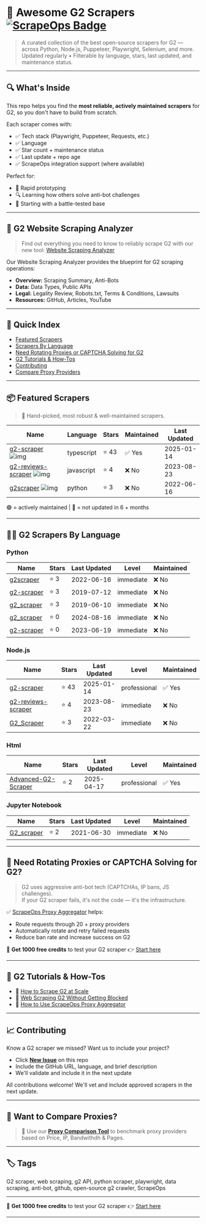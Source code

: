 # 🛒 Awesome G2 Scrapers [![ScrapeOps Badge](https://img.shields.io/badge/powered_by-ScrapeOps-blue)](https://scrapeops.io)

> A curated collection of the best open-source scrapers for G2 — across Python, Node.js, Puppeteer, Playwright, Selenium, and more.  
> Updated regularly • Filterable by language, stars, last updated, and maintenance status.

---

## 🔍 What's Inside
This repo helps you find the **most reliable, actively maintained scrapers** for G2, so you don't have to build from scratch.  

Each scraper comes with:

- ✅ Tech stack (Playwright, Puppeteer, Requests, etc.)
- ✅ Language
- ✅ Star count + maintenance status
- ✅ Last update + repo age
- ✅ ScrapeOps integration support (where available)

Perfect for:  
- 🧪 Rapid prototyping  
- 🔍 Learning how others solve anti-bot challenges  
- 🚀 Starting with a battle-tested base

---

## 🧠 G2 Website Scraping Analyzer
> Find out everything you need to know to reliably scrape G2 with our new tool: [Website Scraping Analyzer](https://scrapeops.io/websites/g2)

Our Website Scraping Analyzer provides the blueprint for G2 scraping operations:
- **Overview:** Scraping Summary, Anti-Bots
- **Data:** Data Types, Public APIs
- **Legal:** Legality Review, Robots.txt, Terms & Conditions, Lawsuits
- **Resources:** GitHub, Articles, YouTube

---

## 📑 Quick Index
- [Featured Scrapers](#featured-g2-scrapers)
- [Scrapers By Language](#g2-scrapers-by-language)
- [Need Rotating Proxies or CAPTCHA Solving for G2](#rotating-proxies-or-captcha-solving-for-g2)
- [G2 Tutorials & How-Tos](#g2-tutorials)
- [Contributing](#contributing)
- [Compare Proxy Providers](#compare-proxies)

---

## 📦 Featured Scrapers <a id="featured-g2-scrapers"></a>
> 🏅 Hand-picked, most robust & well-maintained scrapers.

| Name | Language | Stars | Maintained | Last Updated |
|------|----------|-------|------------|--------------|
| [g2-scraper](https://github.com/omkarcloud/g2-scraper) ![img](https://github.com/omkarcloud.png?size=20) | typescript | ⭐ 43 | ✅ Yes | 2025-01-14 |
| [g2-reviews-scraper](https://github.com/crawlbase/g2-reviews-scraper) ![img](https://github.com/crawlbase.png?size=20) | javascript | ⭐ 4 | ❌ No | 2023-08-23 |
| [g2scraper](https://github.com/anusha-xox/g2scraper) ![img](https://github.com/anusha-xox.png?size=20) | python | ⭐ 3 | ❌ No | 2022-06-16 |

🟢 = actively maintained \| 🔴 = not updated in 6 + months

---

## 🧑‍💻 G2 Scrapers By Language <a id="g2-scrapers-by-language"></a>
### Python
| Name | Stars | Last Updated | Level | Maintained |
|------|-------|--------------|-------|------------|
| [g2scraper](https://github.com/anusha-xox/g2scraper) | ⭐ 3 | 2022-06-16 | immediate | ❌ No |
| [g2-scraper](https://github.com/jacobsuh/g2-scraper) | ⭐ 3 | 2019-07-12 | immediate | ❌ No |
| [g2_scraper](https://github.com/dorg-bgonzalez/g2_scraper) | ⭐ 3 | 2019-06-10 | immediate | ❌ No |
| [g2_scraper](https://github.com/danydin/g2_scraper) | ⭐ 0 | 2024-08-16 | immediate | ❌ No |
| [g2-scraper](https://github.com/fsmaestro/g2-scraper) | ⭐ 0 | 2023-06-19 | immediate | ❌ No |


### Node.js
| Name | Stars | Last Updated | Level | Maintained |
|------|-------|--------------|-------|------------|
| [g2-scraper](https://github.com/omkarcloud/g2-scraper) | ⭐ 43 | 2025-01-14 | professional | ✅ Yes |
| [g2-reviews-scraper](https://github.com/crawlbase/g2-reviews-scraper) | ⭐ 4 | 2023-08-23 | immediate | ❌ No |
| [G2_Scraper](https://github.com/AnonymousAAArdvark/G2_Scraper) | ⭐ 3 | 2022-03-22 | immediate | ❌ No |


### Html
| Name | Stars | Last Updated | Level | Maintained |
|------|-------|--------------|-------|------------|
| [Advanced-G2-Scraper](https://github.com/biegehydra/Advanced-G2-Scraper) | ⭐ 2 | 2025-04-17 | professional | ✅ Yes |


### Jupyter Notebook
| Name | Stars | Last Updated | Level | Maintained |
|------|-------|--------------|-------|------------|
| [G2_scraper](https://github.com/NeoJersey/G2_scraper) | ⭐ 2 | 2021-06-30 | immediate | ❌ No |

---

## 🔐 Need Rotating Proxies or CAPTCHA Solving for G2?<a id="rotating-proxies-or-captcha-solving-for-g2"></a>

> G2 uses aggressive anti-bot tech (CAPTCHAs, IP bans, JS challenges).  
> If your G2 scraper fails, it's not the code — it's the infrastructure.

✅ [ScrapeOps Proxy Aggregator](https://scrapeops.io/proxy-aggregator/) helps:  
- Route requests through 20 + proxy providers  
- Automatically rotate and retry failed requests  
- Reduce ban rate and increase success on G2

🎁 **Get 1000 free credits** to test your G2 scraper 👉 [Start here](https://scrapeops.io)

---

## 🧠 G2 Tutorials & How-Tos<a id="g2-tutorials"></a>
- 📘 [How to Scrape G2 at Scale](https://scrapeops.io/websites/g2/how-to-scrape-g2)
- 🔐 [Web Scraping G2 Without Getting Blocked](https://scrapeops.io/web-scraping-playbook/web-scraping-without-getting-blocked/)
- 🧪 [How to Use ScrapeOps Proxy Aggregator](https://scrapeops.io/docs/web-scraping-proxy-api-aggregator/quickstart/)

---

## 📈 Contributing<a id="contributing"></a>

Know a G2 scraper we missed? Want us to include your project?

- Click **[New Issue](../../issues/new)** on this repo
- Include the GitHub URL, language, and brief description
- We'll validate and include it in the next update

All contributions welcome! We'll vet and include approved scrapers in the next update.

---

## 📣 Want to Compare Proxies?<a id="compare-proxies"></a>

> 📰 Use our [**Proxy Comparison Tool**](https://scrapeops.io/proxy-providers/comparison/) to benchmark proxy providers based on Price, IP, Bandwithdh & Pages.

---

## 🏷 Tags
G2 scraper, web scraping, g2 API, python scraper, playwright, data scraping, anti-bot, github, open-source g2 crawler, ScrapeOps

---

🎁 **Get 1000 free credits** to test your G2 scraper 👉 [Start here](https://scrapeops.io)

---